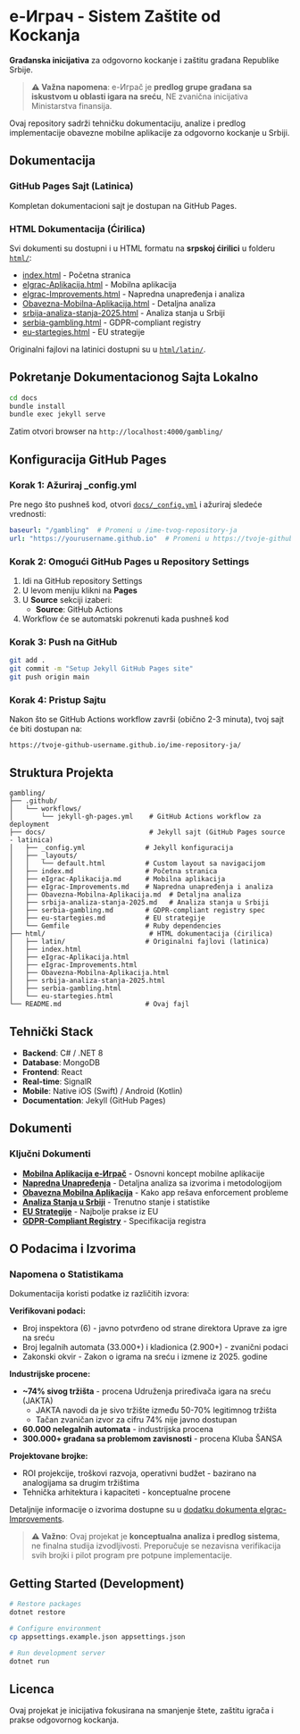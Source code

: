 # е-Играч - Sistem Zaštite od Kockanja

**Građanska inicijativa** za odgovorno kockanje i zaštitu građana Republike Srbije.

> **⚠️ Važna napomena**: е-Играč je **predlog grupe građana sa iskustvom u oblasti igara na sreću**, NE zvanična inicijativa Ministarstva finansija.

Ovaj repository sadrži tehničku dokumentaciju, analize i predlog implementacije obavezne mobilne aplikacije za odgovorno kockanje u Srbiji.

## Dokumentacija

### GitHub Pages Sajt (Latinica)
Kompletan dokumentacioni sajt je dostupan na GitHub Pages.

### HTML Dokumentacija (Ćirilica)
Svi dokumenti su dostupni i u HTML formatu na **srpskoj ćirilici** u folderu [`html/`](html/):
- [index.html](html/index.html) - Početna stranica
- [eIgrac-Aplikacija.html](html/eIgrac-Aplikacija.html) - Mobilna aplikacija
- [eIgrac-Improvements.html](html/eIgrac-Improvements.html) - Napredna unapređenja i analiza
- [Obavezna-Mobilna-Aplikacija.html](html/Obavezna-Mobilna-Aplikacija.html) - Detaljna analiza
- [srbija-analiza-stanja-2025.html](html/srbija-analiza-stanja-2025.html) - Analiza stanja u Srbiji
- [serbia-gambling.html](html/serbia-gambling.html) - GDPR-compliant registry
- [eu-startegies.html](html/eu-startegies.html) - EU strategije

Originalni fajlovi na latinici dostupni su u [`html/latin/`](html/latin/).

## Pokretanje Dokumentacionog Sajta Lokalno

```bash
cd docs
bundle install
bundle exec jekyll serve
```

Zatim otvori browser na `http://localhost:4000/gambling/`

## Konfiguracija GitHub Pages

### Korak 1: Ažuriraj _config.yml

Pre nego što pushneš kod, otvori [`docs/_config.yml`](docs/_config.yml) i ažuriraj sledeće vrednosti:

```yaml
baseurl: "/gambling"  # Promeni u /ime-tvog-repository-ja
url: "https://yourusername.github.io"  # Promeni u https://tvoje-github-username.github.io
```

### Korak 2: Omogući GitHub Pages u Repository Settings

1. Idi na GitHub repository Settings
2. U levom meniju klikni na **Pages**
3. U **Source** sekciji izaberi:
   - **Source**: GitHub Actions
4. Workflow će se automatski pokrenuti kada pushneš kod

### Korak 3: Push na GitHub

```bash
git add .
git commit -m "Setup Jekyll GitHub Pages site"
git push origin main
```

### Korak 4: Pristup Sajtu

Nakon što se GitHub Actions workflow završi (obično 2-3 minuta), tvoj sajt će biti dostupan na:

```
https://tvoje-github-username.github.io/ime-repository-ja/
```

## Struktura Projekta

```
gambling/
├── .github/
│   └── workflows/
│       └── jekyll-gh-pages.yml    # GitHub Actions workflow za deployment
├── docs/                          # Jekyll sajt (GitHub Pages source - latinica)
│   ├── _config.yml               # Jekyll konfiguracija
│   ├── _layouts/
│   │   └── default.html          # Custom layout sa navigacijom
│   ├── index.md                  # Početna stranica
│   ├── eIgrac-Aplikacija.md      # Mobilna aplikacija
│   ├── eIgrac-Improvements.md    # Napredna unapređenja i analiza
│   ├── Obavezna-Mobilna-Aplikacija.md  # Detaljna analiza
│   ├── srbija-analiza-stanja-2025.md   # Analiza stanja u Srbiji
│   ├── serbia-gambling.md        # GDPR-compliant registry spec
│   ├── eu-startegies.md          # EU strategije
│   └── Gemfile                   # Ruby dependencies
├── html/                          # HTML dokumentacija (ćirilica)
│   ├── latin/                    # Originalni fajlovi (latinica)
│   ├── index.html
│   ├── eIgrac-Aplikacija.html
│   ├── eIgrac-Improvements.html
│   ├── Obavezna-Mobilna-Aplikacija.html
│   ├── srbija-analiza-stanja-2025.html
│   ├── serbia-gambling.html
│   └── eu-startegies.html
└── README.md                     # Ovaj fajl
```

## Tehnički Stack

- **Backend**: C# / .NET 8
- **Database**: MongoDB
- **Frontend**: React
- **Real-time**: SignalR
- **Mobile**: Native iOS (Swift) / Android (Kotlin)
- **Documentation**: Jekyll (GitHub Pages)

## Dokumenti

### Ključni Dokumenti

- **[Mobilna Aplikacija е-Играč](docs/eIgrac-Aplikacija.md)** - Osnovni koncept mobilne aplikacije
- **[Napredna Unapređenja](docs/eIgrac-Improvements.md)** - Detaljna analiza sa izvorima i metodologijom
- **[Obavezna Mobilna Aplikacija](docs/Obavezna-Mobilna-Aplikacija.md)** - Kako app rešava enforcement probleme
- **[Analiza Stanja u Srbiji](docs/srbija-analiza-stanja-2025.md)** - Trenutno stanje i statistike
- **[EU Strategije](docs/eu-startegies.md)** - Najbolje prakse iz EU
- **[GDPR-Compliant Registry](docs/serbia-gambling.md)** - Specifikacija registra

## O Podacima i Izvorima

### Napomena o Statistikama

Dokumentacija koristi podatke iz različitih izvora:

**Verifikovani podaci:**
- Broj inspektora (6) - javno potvrđeno od strane direktora Uprave za igre na sreću
- Broj legalnih automata (33.000+) i kladionica (2.900+) - zvanični podaci
- Zakonski okvir - Zakon o igrama na sreću i izmene iz 2025. godine

**Industrijske procene:**
- **~74% sivog tržišta** - procena Udruženja priređivača igara na sreću (JAKTA)
  - JAKTA navodi da je sivo tržište između 50-70% legitimnog tržišta
  - Tačan zvaničan izvor za cifru 74% nije javno dostupan
- **60.000 nelegalnih automata** - industrijska procena
- **300.000+ građana sa problemom zavisnosti** - procena Kluba ŠANSA

**Projektovane brojke:**
- ROI projekcije, troškovi razvoja, operativni budžet - bazirano na analogijama sa drugim tržištima
- Tehnička arhitektura i kapaciteti - konceptualne procene

Detaljnije informacije o izvorima dostupne su u [dodatku dokumenta eIgrac-Improvements](docs/eIgrac-Improvements.md#dodatak-izvori-metodologija-i-napomene).

> **⚠️ Važno**: Ovaj projekat je **konceptualna analiza i predlog sistema**, ne finalna studija izvodljivosti. Preporučuje se nezavisna verifikacija svih brojki i pilot program pre potpune implementacije.

## Getting Started (Development)

```bash
# Restore packages
dotnet restore

# Configure environment
cp appsettings.example.json appsettings.json

# Run development server
dotnet run
```

## Licenca

Ovaj projekat je inicijativa fokusirana na smanjenje štete, zaštitu igrača i prakse odgovornog kockanja.
